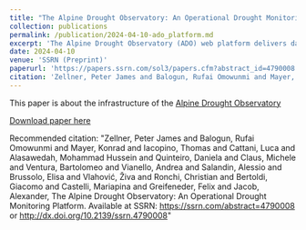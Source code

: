```yaml
---
title: "The Alpine Drought Observatory: An Operational Drought Monitoring Platform"
collection: publications
permalink: /publication/2024-04-10-ado_platform.md
excerpt: 'The Alpine Drought Observatory (ADO) web platform delivers daily drought data for the Alpine region. Accessible via a user-friendly web interface, it offers interactive maps displaying drought information for NUTS3 regions and hydrological basins. Expert users can access and process raw raster data. ADO covers various drought types, including meteorological, snow, agricultural, and hydrological droughts, initially developed and validated by a multi-disciplinary team. ADO's infrastructure produces drought indices operationally. The pipeline encompasses automated data download, processing, and aggregation, hosts databases, and features online processing tool as well as a web viewing portal. Open standards underpin the technology stack, making data FAIR and software open source wherever possible. ADO's architecture serves as a model for regional drought observatories and easily integrates with other platforms. In summary, ADO delivers daily Alpine drought updates, offers open access, and adheres to open standards, making it a valuable resource for drought monitoring and research.'
date: 2024-04-10
venue: 'SSRN (Preprint)'
paperurl: 'https://papers.ssrn.com/sol3/papers.cfm?abstract_id=4790008'
citation: 'Zellner, Peter James and Balogun, Rufai Omowunmi and Mayer, Konrad and Iacopino, Thomas and Cattani, Luca and Alasawedah, Mohammad Hussein and Quinteiro, Daniela and Claus, Michele and Ventura, Bartolomeo and Vianello, Andrea and Salandin, Alessio and Brussolo, Elisa and Vlahović, Živa and Ronchi, Christian and Bertoldi, Giacomo and Castelli, Mariapina and Greifeneder, Felix and Jacob, Alexander, The Alpine Drought Observatory: An Operational Drought Monitoring Platform. Available at SSRN: https://ssrn.com/abstract=4790008 or http://dx.doi.org/10.2139/ssrn.4790008'
---
```


This paper is about the infrastructure of the [Alpine Drought Observatory](https://ado.eurac.edu/)

[Download paper here](http://rufaibalogun.com/files/ADO_Platform.pdf)

Recommended citation: "Zellner, Peter James and Balogun, Rufai Omowunmi and Mayer, Konrad and Iacopino, Thomas and Cattani, Luca and Alasawedah, Mohammad Hussein and Quinteiro, Daniela and Claus, Michele and Ventura, Bartolomeo and Vianello, Andrea and Salandin, Alessio and Brussolo, Elisa and Vlahović, Živa and Ronchi, Christian and Bertoldi, Giacomo and Castelli, Mariapina and Greifeneder, Felix and Jacob, Alexander, The Alpine Drought Observatory: An Operational Drought Monitoring Platform. Available at SSRN: https://ssrn.com/abstract=4790008 or http://dx.doi.org/10.2139/ssrn.4790008"